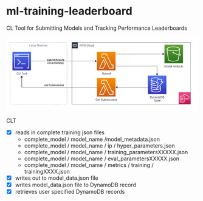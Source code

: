 # ml-training-leaderboard
CL Tool for Submitting Models and Tracking Performance Leaderboards


![Architecture](./img/arch.PNG)


CLT
- [x] reads in complete training json files
  - complete_model / model_name /model_metadata.json
  - complete_model / model_name / ip / hyper_parameters.json
  - complete_model / model_name / training_parametersXXXXX.json
  - complete_model / model_name / eval_parametersXXXXX.json
  - complete_model / model_name / metrics / training / trainingXXXX.json
- [x] writes out to model_data.json file
- [x] writes model_data.json file to DynamoDB record
- [x] retrieves user specified DynamoDB records
